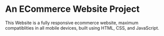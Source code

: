 # An ECommerce Website Project

This Website is a fully responsive ecommerce website, maximum compatiblities in all mobile devices, built using HTML, CSS, and JavaScript.
